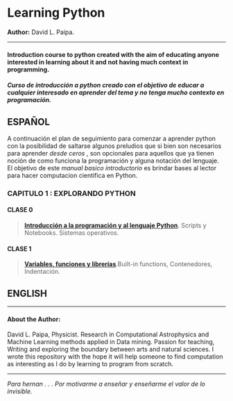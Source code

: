 # Learning Python
**Author:** David L. Paipa.

---
#### Introduction course to python created with the aim of educating anyone interested in learning about it and not having much context in programming.
##### Curso de introducción a python creado  con el objetivo de educar a cualquier interesado en aprender del tema y no tenga mucho contexto en programación.







## ESPAÑOL

A continuación el plan de seguimiento para comenzar a aprender python con la posibilidad de saltarse algunos preludios que si bien son necesarios para aprender *desde 
ceros* , son opcionales para aquellos que ya tienen noción de como funciona la programación y alguna notación del lenguaje. El objetivo de este *manual basico introductorio* es brindar bases al lector para hacer computacion cientifica en Python. 

### CAPITULO 1 : EXPLORANDO PYTHON
#### CLASE 0
> [**Introducción a la programación y al lenguaje Python**](https://github.com/PaipaPsyche/LearningPython/blob/master/Chapter_1/clase_0_Introduccion.ipynb). Scripts y Notebooks. Sistemas operativos.



#### CLASE 1
> [**Variables, funciones y librerías**](https://github.com/PaipaPsyche/LearningPython/blob/master/Chapter_1/clase_1_variables.ipynb).Built-in functions, Contenedores, Indentación.





## ENGLISH



---
#### About the Author:

David L. Paipa, Physicist. Research in Computational Astrophysics and Machine Learning methods applied in Data mining.
Passion for teaching, Writing and exploring the boundary between arts and natural sciences. I wrote this repository with the hope it will help someone to find computation as interesting as I do by learning to program from scratch. 

---

*Para hernan . . . Por motivarme a enseñar y enseñarme el valor de lo invisible.*
